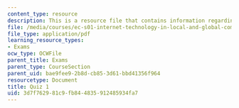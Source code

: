 ```yaml
---
content_type: resource
description: This is a resource file that contains information regarding quiz 1.
file: /media/courses/ec-s01-internet-technology-in-local-and-global-communities-spring-2005-summer-2005/3d7f762981c9fb844835912485934fa7_MITEC_S01S05_quiz_1.pdf
file_type: application/pdf
learning_resource_types:
- Exams
ocw_type: OCWFile
parent_title: Exams
parent_type: CourseSection
parent_uid: bae9fee9-2b8d-cb85-3d61-bbd41356f964
resourcetype: Document
title: Quiz 1
uid: 3d7f7629-81c9-fb84-4835-912485934fa7
---
```

